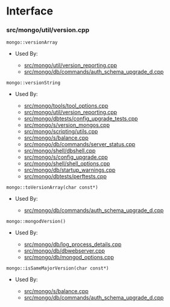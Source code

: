
# Interface

### src/mongo/util/version.cpp

<div></div>

    mongo::versionArray

- Used By:

    - [src/mongo/util/version\_reporting.cpp](../../../utilities)
    - [src/mongo/db/commands/auth\_schema\_upgrade\_d.cpp](../../../database\_commands)

<div></div>

    mongo::versionString

- Used By:

    - [src/mongo/tools/tool\_options.cpp](../../../tools)
    - [src/mongo/util/version\_reporting.cpp](../../../utilities)
    - [src/mongo/dbtests/config\_upgrade\_tests.cpp](../../../unit\_tests)
    - [src/mongo/s/version\_mongos.cpp](../../../sharding)
    - [src/mongo/scripting/utils.cpp](../../../javascript\_libraries)
    - [src/mongo/s/balance.cpp](../../../sharding)
    - [src/mongo/db/commands/server\_status.cpp](../../../database\_commands)
    - [src/mongo/shell/dbshell.cpp](../../../mongo\_shell)
    - [src/mongo/s/config\_upgrade.cpp](../../../sharding)
    - [src/mongo/shell/shell\_options.cpp](../../../mongo\_shell)
    - [src/mongo/db/startup\_warnings.cpp](../../../startup\_initialization)
    - [src/mongo/dbtests/perftests.cpp](../../../unit\_tests)

<div></div>

    mongo::toVersionArray(char const*)

- Used By:

    - [src/mongo/db/commands/auth\_schema\_upgrade\_d.cpp](../../../database\_commands)

<div></div>

    mongo::mongodVersion()

- Used By:

    - [src/mongo/db/log\_process\_details.cpp](../../../logging\_system)
    - [src/mongo/db/dbwebserver.cpp](../../../web\_server)
    - [src/mongo/db/mongod\_options.cpp](../../../mongos\_and\_mongod\_mains)

<div></div>

    mongo::isSameMajorVersion(char const*)

- Used By:

    - [src/mongo/s/balance.cpp](../../../sharding)
    - [src/mongo/db/commands/auth\_schema\_upgrade\_d.cpp](../../../database\_commands)
